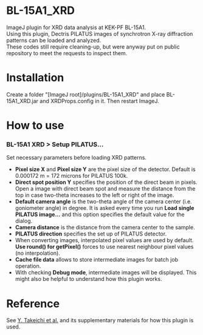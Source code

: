 # BL-15A1_XRD
ImageJ plugin for XRD data analysis at KEK-PF BL-15A1.  
Using this plugin, Dectris PILATUS images of synchrotron X-ray diffraction patterns can be loaded and analyzed.  
These codes still require cleaning-up, but were anyway put on public repository to meet the requests to inspect them. 

# Installation
Create a folder "[ImageJ root]/plugins/BL-15A1_XRD" and place BL-15A1_XRD.jar and XRDProps.config in it. Then restart ImageJ.

# How to use

### BL-15A1 XRD > Setup PILATUS...
Set necessary parameters before loading XRD patterns.
- **Pixel size X** and **Pixel size Y** are the pixel size of the detector. Default is 0.000172 m = 172 microns for PILATUS 100k.
- **Direct spot position Y** specifies the position of the direct beam in pixels. Open a image with direct beam spot and measure the distance from the top in case two-theta increases to the left or right of the image.
- **Default camera angle** is the two-theta angle of the camera center (i.e. goniometer angle) in degree. It is asked every time you run **Load single PILATUS image...** and this option specifies the default value for the dialog.
- **Camera distance** is the distance from the camera center to the sample.
- **PILATUS direction** specifies the set up of PILATUS detector.
- When converting images, interpolated pixel values are used by default. **Use round() for getPixel()** forces to use nearest neighbour pixel values (no interpolation).
- **Cache file data** allows to store intermediate images for batch job operation.
- With checking **Debug mode**, intermediate images will be displayed. This might also be helpful to understand how this plugin works.

# Reference
See [Y. Takeichi et al.](https://doi.org/10.2355/isijinternational.ISIJINT-2023-215 "Y. Takeichi et al., ISIJ Int. 63, 2017 (2023).") and its supplementary materials for how this plugin is used.
